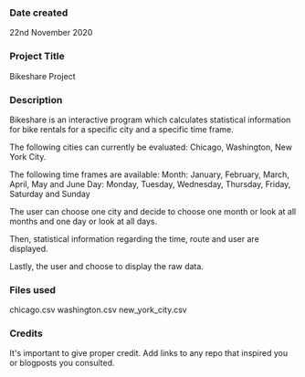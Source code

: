 ### Date created
22nd November 2020

### Project Title
Bikeshare Project

### Description
Bikeshare is an interactive program which calculates statistical information
for bike rentals for a specific city and a specific time frame.

The following cities can currently be evaluated: Chicago, Washington, New York
City.

The following time frames are available:
Month: January, February, March, April, May and June
Day: Monday, Tuesday, Wednesday, Thursday, Friday, Saturday and Sunday

The user can choose one city and decide to choose one month or look at all
months and one day or look at all days.

Then, statistical information regarding the time, route and user are
displayed.

Lastly, the user and choose to display the raw data.

### Files used
chicago.csv
washington.csv
new_york_city.csv

### Credits
It's important to give proper credit. Add links to any repo that inspired you or blogposts you consulted.
